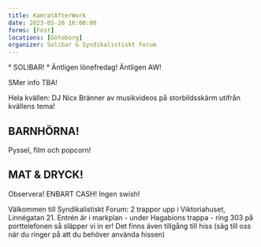 ```yaml
---
title: KamratAfterWork
date: 2023-05-26 16:00:00
forms: [Fest]
locations: [Göteborg]
organizer: Solibar & Syndikalistiskt Forum
---
```

° SOLIBAR! °
Äntligen lönefredag! Äntligen AW!

SMer info TBA!

Hela kvällen: DJ Nicx
Bränner av musikvideos på storbildsskärm utifrån kvällens tema!

## BARNHÖRNA!
Pyssel, film och popcorn!

## MAT & DRYCK!
Observera! ENBART CASH! Ingen swish!

Välkommen till Syndikalistiskt Forum: 2 trappor upp i Viktoriahuset, Linnégatan 21. Entrén är i markplan - under Hagabions trappa - ring 303 på porttelefonen så släpper vi in er! Det finns även tillgång till hiss (säg till oss när du ringer på att du behöver använda hissen)